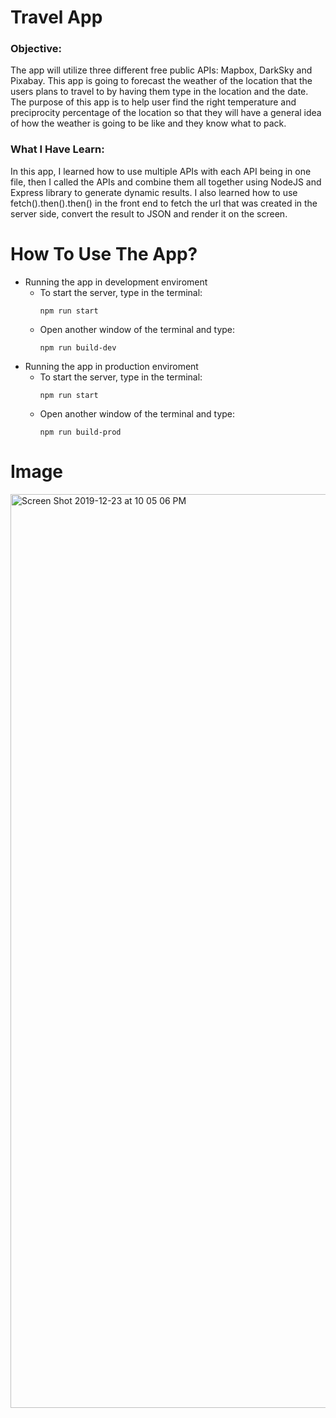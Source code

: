 # Travel App
### Objective:
The app will utilize three different free public APIs: Mapbox, DarkSky and Pixabay. This app is going to forecast the weather of the location that the users plans to travel to by having them type in the location and the date. The purpose of this app is to help user find the right temperature and preciprocity percentage of the location so that they will have a general idea of how the weather is going to be like and they know what to pack.

### What I Have Learn:
In this app, I learned how to use multiple APIs with each API being in one file, then I called the APIs and combine them all together using NodeJS and Express library to generate dynamic results. I also learned how to use fetch().then().then() in the front end to fetch the url that was created in the server side, convert the result to JSON and render it on the screen.

# How To Use The App?
* Running the app in development enviroment
  * To start the server, type in the terminal:
    ```
    npm run start
    ```
   * Open another window of the terminal and type:
     ```
     npm run build-dev
     ```
* Running the app in production enviroment
   * To start the server, type in the terminal:
        ```
        npm run start
        ```
   * Open another window of the terminal and type:
     ```
     npm run build-prod
     ```
# Image     
<img width="1462" alt="Screen Shot 2019-12-23 at 10 05 06 PM" src="https://user-images.githubusercontent.com/42286622/71390996-68ce5780-25d0-11ea-8667-2f496aa9374c.png">
